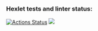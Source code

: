 ### Hexlet tests and linter status:
[![Actions Status](https://github.com/CodeCrafter39/frontend-project-44/actions/workflows/hexlet-check.yml/badge.svg)](https://github.com/CodeCrafter39/frontend-project-44/actions)
<a href="https://codeclimate.com/github/CodeCrafter39/frontend-project-44/maintainability"><img src="https://api.codeclimate.com/v1/badges/4dad81b146e5d00c4494/maintainability" /></a>